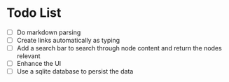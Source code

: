 # Todo List

- [ ] Do markdown parsing
- [ ] Create links automatically as typing
- [ ] Add a search bar to search through node content and return the nodes relevant
- [ ] Enhance the UI
- [ ] Use a sqlite database to persist the data
